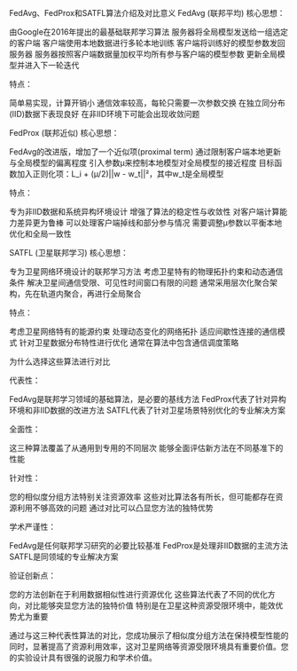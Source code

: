FedAvg、FedProx和SATFL算法介绍及对比意义
FedAvg (联邦平均)
核心思想：

由Google在2016年提出的最基础联邦学习算法
服务器将全局模型发送给一组选定的客户端
客户端使用本地数据进行多轮本地训练
客户端将训练好的模型参数发回服务器
服务器按照客户端数据量加权平均所有参与客户端的模型参数
更新全局模型并进入下一轮迭代

特点：

简单易实现，计算开销小
通信效率较高，每轮只需要一次参数交换
在独立同分布(IID)数据下表现良好
在非IID环境下可能会出现收敛问题

FedProx (联邦近似)
核心思想：

FedAvg的改进版，增加了一个近似项(proximal term)
通过限制客户端本地更新与全局模型的偏离程度
引入参数μ来控制本地模型对全局模型的接近程度
目标函数加入正则化项：L_i + (μ/2)||w - w_t||²，其中w_t是全局模型

特点：

专为非IID数据和系统异构环境设计
增强了算法的稳定性与收敛性
对客户端计算能力差异更为鲁棒
可以处理客户端掉线和部分参与情况
需要调整μ参数以平衡本地优化和全局一致性

SATFL (卫星联邦学习)
核心思想：

专为卫星网络环境设计的联邦学习方法
考虑卫星特有的物理拓扑约束和动态通信条件
解决卫星间通信受限、可见性时间窗口有限的问题
通常采用层次化聚合架构，先在轨道内聚合，再进行全局聚合

特点：

考虑卫星网络特有的能源约束
处理动态变化的网络拓扑
适应间歇性连接的通信模式
针对卫星数据分布特性进行优化
通常在算法中包含通信调度策略

为什么选择这些算法进行对比

代表性：

FedAvg是联邦学习领域的基础算法，是必要的基线方法
FedProx代表了针对异构环境和非IID数据的改进方法
SATFL代表了针对卫星场景特别优化的专业解决方案


全面性：

这三种算法覆盖了从通用到专用的不同层次
能够全面评估新方法在不同基准下的性能


针对性：

您的相似度分组方法特别关注资源效率
这些对比算法各有所长，但可能都存在资源利用不够高效的问题
通过对比可以凸显您方法的独特优势


学术严谨性：

FedAvg是任何联邦学习研究的必要比较基准
FedProx是处理非IID数据的主流方法
SATFL是同领域的专业解决方案


验证创新点：

您的方法创新在于利用数据相似性进行资源优化
这些算法代表了不同的优化方向，对比能够突显您方法的独特价值
特别是在卫星这种资源受限环境中，能效优势尤为重要



通过与这三种代表性算法的对比，您成功展示了相似度分组方法在保持模型性能的同时，显著提高了资源利用效率，这对卫星网络等资源受限环境具有重要价值。您的实验设计具有很强的说服力和学术价值。